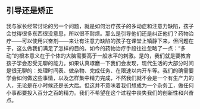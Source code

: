 ## 引导还是矫正

我与家长经常讨论的另一个问题，就是如何治疗孩子的多动症和注意力缺陷，孩子会觉得很多东西很没意思，所以很不耐烦。那么是引导他们还是纠正他们？药物治疗——可以使用兴奋剂——来让有注意力缺陷的孩子在课堂上镇静下来，但问题在于，这么做我们满足了怎样的目的。如今的药物治疗手段往往忽略了一点：“多动”的根本意义在于个体的大脑需要高于一般水平的刺激。是的，我们就是要教育孩子学会忍受无聊的能力。如果认真琢磨一下我们会发现，现代生活的大部分时间是很无聊的：处理时间表、做杂物、完成任务、在限速以内开车等。我们的确需要学会如何做这些事情，以及怎样集中精力完成，不然我们就不会是一个有生产力的人，无论是在小时候还是长大后。但这并不意味着我们想成为一个杂务工，做任何小事都要投入百分之百的精力。我们不希望在这个过程中丧失我们的创新性和兴奋点。
